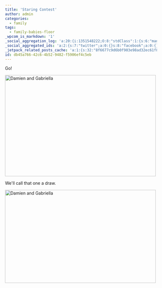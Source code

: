 ```yaml
---
title: 'Staring Contest'
author: admin
categories:
  - family
tags:
  - family-babies-floor
_wpcom_is_markdown: '1'
_social_aggregation_log: 'a:20:{i:1351548222;O:8:"stdClass":1:{s:6:"manual";s:0:"";}i:1351550070;O:8:"stdClass":1:{s:6:"manual";s:0:"";}i:1351552792;O:8:"stdClass":1:{s:6:"manual";s:0:"";}i:1351557541;O:8:"stdClass":1:{s:6:"manual";s:0:"";}i:1351565586;O:8:"stdClass":1:{s:6:"manual";s:0:"";}i:1351580804;O:8:"stdClass":1:{s:6:"manual";s:0:"";}i:1351610872;O:8:"stdClass":1:{s:6:"manual";s:0:"";}i:1351655179;O:8:"stdClass":1:{s:6:"manual";s:0:"";}i:1351743741;O:8:"stdClass":1:{s:6:"manual";s:0:"";}i:1351917055;O:8:"stdClass":1:{s:6:"manual";s:0:"";}i:1371995562;O:8:"stdClass":2:{s:6:"manual";b:0;s:5:"items";a:0:{}}i:1372016185;O:8:"stdClass":2:{s:6:"manual";b:0;s:5:"items";a:0:{}}i:1372032907;O:8:"stdClass":2:{s:6:"manual";b:0;s:5:"items";a:0:{}}i:1372042759;O:8:"stdClass":2:{s:6:"manual";b:0;s:5:"items";a:0:{}}i:1372153449;O:8:"stdClass":2:{s:6:"manual";b:0;s:5:"items";a:0:{}}i:1372308326;O:8:"stdClass":2:{s:6:"manual";b:0;s:5:"items";a:0:{}}i:1372569911;O:8:"stdClass":2:{s:6:"manual";b:0;s:5:"items";a:0:{}}i:1372887181;O:8:"stdClass":2:{s:6:"manual";b:0;s:5:"items";a:0:{}}i:1373058336;O:8:"stdClass":2:{s:6:"manual";b:0;s:5:"items";a:0:{}}i:1373231737;O:8:"stdClass":2:{s:6:"manual";b:0;s:5:"items";a:0:{}}}'
_social_aggregated_ids: 'a:2:{s:7:"twitter";a:0:{}s:8:"facebook";a:0:{}}'
_jetpack_related_posts_cache: 'a:1:{s:32:"8f6677c9d6b0f903e98ad32ec61f8deb";a:2:{s:7:"expires";i:1502296791;s:7:"payload";a:3:{i:0;a:1:{s:2:"id";i:377;}i:1;a:1:{s:2:"id";i:177;}i:2;a:1:{s:2:"id";i:528;}}}}'
id: db45a766-42c6-4b52-9482-f5906ef4c5eb
---
```

<p>Go!</p>
<p><a href="http://www.flickr.com/photos/lemon/1524483374/" class="tt-flickr"><img src="http://farm3.static.flickr.com/2095/1524483374_a9666df46b.jpg" alt="Damien and Gabriella" width="500" height="334" border="0" /></a></p>
<p>We'll call that one a draw.</p>
<p><a href="http://www.flickr.com/photos/lemon/1523620949/" class="tt-flickr"><img src="http://farm3.static.flickr.com/2070/1523620949_dabdf15f2d.jpg" alt="Damien and Gabriella" width="500" height="307" border="0" /></a></p>
